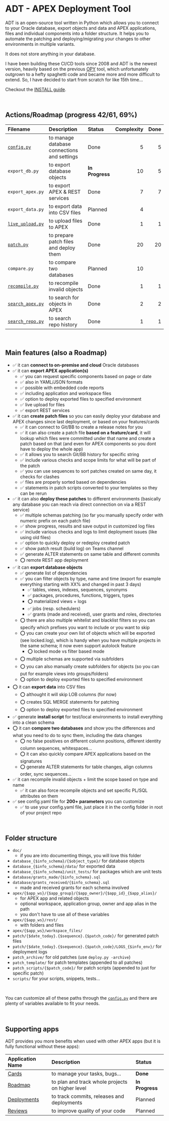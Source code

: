 # ADT - APEX Deployment Tool

ADT is an open-source tool written in Python which allows you to connect to your Oracle database, export objects and data and APEX applications, files and individual components into a folder structure.
It helps you to automate the patching and deploying/migrating your changes to other environments in multiple variants.

It does not store anything in your database.

I have been building these CI/CD tools since 2008 and ADT is the newest version, heavily based on the previous [OPY](https://github.com/jkvetina/OPY/tree/master) tool, which unfortunately outgrown to a hefty spaghetti code and became more and more difficult to extend. So, I have decided to start from scratch for like 15th time...

Checkout the [INSTALL guide](./doc/install.md).

&nbsp;

## Actions/Roadmap (progress 42/61, 69%)

| Filename                                 | Description                                    | Status          | Complexity | Done |
| :-------                                 | :----------                                    | :-----          | ---------: | ---: |
| [`config.py`](./doc/config.md)           | to manage database connections and settings    | Done            |          5 | 5    |
| `export_db.py`                           | to export database objects                     | __In Progress__ |         10 | 5    |
| `export_apex.py`                         | to export APEX & REST services                 | Done            |          7 | 7    |
| `export_data.py`                         | to export data into CSV files                  | Planned         |          4 |      |
| [`live_upload.py`](./doc/live_upload.md) | to upload files to APEX                        | Done            |          1 | 1    |
| [`patch.py`](./doc/patch.md)             | to prepare patch files and deploy them         | Done            |         20 | 20   |
| `compare.py`                             | to compare two databases                       | Planned         |         10 |      |
| [`recompile.py`](./doc/recompile.md)     | to recompile invalid objects                   | Done            |          1 | 1    |
| [`search_apex.py`](./doc/search_apex.md) | to search for objects in APEX                  | Done            |          2 | 2    |
| [`search_repo.py`](./doc/search_repo.md) | to search repo history                         | Done            |          1 | 1    |

&nbsp;

## Main features (also a Roadmap)

- ✅ it can __connect to on-premise and cloud__ Oracle databases
- ✅ it can __export APEX application(s)__
    - ✅ you can request specific components based on page or date
    - ✅ also in YAML/JSON formats
    - ✅ possible with embedded code reports
    - ✅ including application and workspace files
    - ✅ option to deploy exported files to specified environment
    - ✅ live upload for files
    - ✅ export REST services
- ✅ it can __create patch files__ so you can easily deploy your database and APEX changes since last deployment, or based on your features/cards
    - ✅ it can connect to Git/BB to create a release notes for you
    - ✅ it can also create a patch file __based on a feature/card__, it will lookup which files were committed under that name and create a patch based on that (and even for APEX components so you dont have to deploy the whole app)
    - ✅ it allows you to search Git/BB history for specific string
    - ✅ include various checks and scope limits for what will be part of the patch
    - ✅ you can use sequences to sort patches created on same day, it checks for clashes
    - ✅ files are properly sorted based on dependencies
    - ✅ statements in patch scripts converted to your templates so they can be rerun
- ✅ it can also __deploy these patches__ to different environments (basically any database you can reach via direct connection on via a REST service)
    - ✅ multiple schemas patching (so far you manually specify order with numeric prefix on each patch file)
    - ✅ show progress, results and save output in customized log files
    - ✅ include various checks and logs to limit deployment issues (like using old files)
    - ✅ option to quickly deploy or redeploy created patch
    - ✅ show patch result (build log) on Teams channel
    - ✅ generate ALTER statements on same table and different commits
    - ⭕️ remote REST app deployment
- ✅ it can __export database objects__
    - ✅ generate list of dependencies
    - ✅ you can filter objects by type, name and time (export for example everything starting with XX% and changed in past 3 days)
        - ✅ tables, views, indexes, sequences, synonyms
        - ✅ packages, procedures, functions, triggers, types
        - ⭕️ materialized views + logs
        - ✅ jobs (resp. schedulers)
        - ✅ grants (made and received), user grants and roles, directories
    - ⭕️ there are also multiple whitelist and blacklist filters so you can specify which prefixes you want to include or you want to skip
    - ⭕️ you can create your own list of objects which will be exported (see locked.log), which is handy when you have multiple projects in the same schema; it now even support autolock feature
        - ⭕️ locked mode vs filter based mode
    - ⭕️ multiple schemas are supported via subfolders
    - ⭕️ you can also manually create subfolders for objects (so you can put for example views into groups/folders)
    - ⭕️ option to deploy exported files to specified environment
- ⭕️ it can __export data__ into CSV files
    - ⭕️ althought it will skip LOB columns (for now)
    - ⭕️ creates SQL MERGE statements for patching
    - ⭕️ option to deploy exported files to specified environment
- ✅ generate __install script__ for test/local environments to install everything into a clean schema
- ⭕️ it can __compare two databases__ and show you the differences and what you need to do to sync them, including the data changes
    - ⭕️ no false positives on different column positions, different identity column sequences, whitespaces...
    - ⭕️ it can also quickly compare APEX applications based on the signatures
    - ⭕️ generate ALTER statements for table changes, align columns order, sync sequences...
- ✅ it can recompile invalid objects + limit the scope based on type and name
    - ✅ it can also force recompile objects and set specific PL/SQL attributes on them
- ✅ see config.yaml file for __200+ parameters__ you can customize
    - ✅ to use your config.yaml file, just place it in the config folder in root of your project repo

&nbsp;

## Folder structure

- `doc/`
    - if you are into documenting things, you will love this folder
- `database_{$info_schema}/{$object_type}/` for database objects
- `database_{$info_schema}/data/` for exported data
- `database_{$info_schema}/unit_tests/` for packages which are unit tests
- `database/grants_made/{$info_schema}.sql`
- `database/grants_received/{$info_schema}.sql`
    - made and received grants for each schema involved
- `apex/{$app_ws}/{$app_group}/{$app_owner}/{$app_id}_{$app_alias}/`
    - for APEX app and related objects
    - optional workspace, application group, owner and app alias in the path
    - you don't have to use all of these variables
- `apex/{$app_ws}/rest/`
    - with folders and files
- `apex/{$app_ws}/workspace_files/`
- `patch/{$date_today}.{$sequence}.{$patch_code}/` for generated patch files
- `patch/{$date_today}.{$sequence}.{$patch_code}/LOGS_{$info_env}/` for deployment logs
- `patch_archive/` for old patches (use `deploy.py -archive`)
- `patch_template/` for patch templates (appended to all patches)
- `patch_scripts/{$patch_code}/` for patch scripts (appended to just for specific patch)
- `scripts/` for your scripts, snippets, tests...

&nbsp;

You can customize all of these paths through the [`config.py`](./doc/config.md) and there are plenty of variables available to fit your needs.

&nbsp;

## Supporting apps

ADT provides you more benefits when used with other APEX apps (but it is fully functional without these apps):

| Application Name                                              | Description                                       | Status
| :---------------                                              | :----------                                       | :-----
| [Cards](https://github.com/jkvetina/MASTER_TASKS)             | to manage your tasks, bugs...                     | __Done__
| [Roadmap](https://github.com/jkvetina/MASTER_ROADMAPS)        | to plan and track whole projects on higher level  | __In Progress__
| [Deployments](https://github.com/jkvetina/MASTER_DEPLOYMENTS) | to track commits, releases and deployments        | Planned
| [Reviews](https://github.com/jkvetina/MASTER_REVIEWS)         | to improve quality of your code                   | Planned

